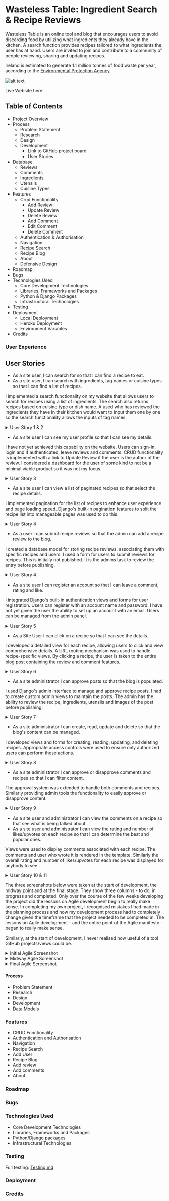 # Wasteless Table: Ingredient Search & Recipe Reviews

Wasteless Table is an online tool and blog that encourages users to avoid discarding food by utilizing what ingredients they already have in the kitchen. A search function provides recipes tailored to what ingredients the user has at hand. Users are invited to join and contribute to a community of people reviewing, sharing and updating recipes. 

Ireland is estimated to generate 1.1 million tonnes of food waste per year, according to the [Environmental Protection Agency](https://www.epa.ie/publications/circular-economy/resources/nature-and-extent-update-15th-June.pdf)

![alt text]()

Live Website here: []()

## Table of Contents
- Project Overview
- Process
    - Problem Statement
    - Research
    - Design
    - Development
        - Link to GitHub project board
        - User Stories
- Database
    - Reviews
    - Comments
    - Ingredients
    - Utensils
    - Cuisine Types
- Features
    - Crud Functionality
        - Add Review
        - Update Review
        - Delete Review
        - Add Comment
        - Edit Comment
        - Delete Comment
    - Authentication & Authorisation
    - Navigation
    - Recipe Search
    - Recipe Blog
    - About
    - Defensive Design
- Roadmap
- Bugs
- Technologies Used
    - Core Development Technologies
    - Libraries, Frameworks and Packages
    - Python & Django Packages
    - Infrastructural Technologies
- Testing
- Deployment
    - Local Deployment
    - Heroku Deployment
    - Environment Variables
- Credits

### User Experience

## User Stories

- As a site user, I can search for so that I can find a recipe to eat.
- As a site user, I can search with ingredients, tag names or cuisine types so that I can find a list of recipes.

I implemented a search functionality on my website that allows users to search for recipes using a list of ingredients. The search also returns recipes based on cuisine type or dish name. A used who has reviewed the ingredients they have in their kitchen would want to input them one by one so the search functionality allows the inputs of tag names.

<details>
<summary>User Story 1 & 2</summary>
<br>

![User Story 1 & 2]()

</details>

- As a site user I can see my user profile so that I can see my details.

I have not yet achieved this capability on the website. Users can sign-in, login and if authenticated, leave reviews and comments. CRUD functionality is implemented with a link to Update Review if the user is the author of the review. I considered a dashboard for the user of some kind to not be a minimal viable product so it was not my focus.

<details>
<summary>User Story 3</summary>
<br>

![User Story 3]()

</details>

- As a site user I can view a list of paginated recipes so that select the recipe details.

I implemented pagination for the list of recipes to enhance user experience and page loading speed. Django's built-in pagination features to split the recipe list into manageable pages was used to do this.

<details>
<summary>User Story 4</summary>
<br>

![User Story 4]()

</details>

- As a user I can submit recipe reviews so that the admin can add a recipe review to the blog.

I created a database model for storing recipe reviews, associating them with specific recipes and users. I used a form for users to submit reviews for recipes. This is initially not published. It is the admins task to review the entry before publishing.

<details>
<summary>User Story 4</summary>
<br>

![User Story 4]()

</details>

- As a site user I can register an account so that I can leave a comment, rating and like.

I integrated Django's built-in authentication views and forms for user registration. Users can register with an account name and password. I have not yet given the user the ability to set up an account with an email. Users can be managed from the admin panel.

<details>
<summary>User Story 5</summary>
<br>

![User Story 5]()

</details>

- As a Site User I can click on a recipe so that I can see the details.

I developed a detailed view for each recipe, allowing users to click and view comprehensive details. A URL routing mechanism was used to handle recipe-specific views. By clicking a recipe, the user is taken to the entire blog post containing the review and comment features.

<details>
<summary>User Story 6</summary>
<br>

![User Story 6]()

</details>

- As a site administrator I can approve posts so that the blog is populated.

I used Django's admin interface to manage and approve recipe posts. I had to create custom admin views to maintain the posts. The admin has the ability to review the recipe, ingredients, utensils and images of the post before publishing.

<details>
<summary>User Story 7</summary>
<br>

![User Story 7]()

</details>

- As a site administrator I can create, read, update and delete so that the blog's content can be managed.

I developed views and forms for creating, reading, updating, and deleting recipes. Appropriate access controls were used to ensure only authorized users can perform these actions.

<details>
<summary>User Story 8</summary>
<br>

![User Story 8]()

</details>

- As a site administrator I can approve or disapprove comments and recipes so that I can filter content.

The approval system was extended to handle both comments and recipes. Similarly providing admin tools the functionality to easily approve or disapprove content.

<details>
<summary>User Story 9</summary>
<br>

![User Story 9]()

</details>

- As a site user and administrator I can view the comments on a recipe so that see what is being talked about.
- As a site user and administrator I can view the rating and number of likes/upvotes on each recipe so that I can determine the best and popular ones.

Views were used to display comments associated with each recipe. The comments and user who wrote it is rendered in the template. Similarly the overall rating and number of likes/upvotes for each recipe was displayed for anybody to see..

<details>
<summary>User Story 10 & 11</summary>
<br>

![User Story 10 & 11]()

</details>

The three screenshots below were taken at the start of development, the midway point and at the final stage. They show three columns - to do, in progress and completed. Only over the course of the few weeks developing the project did the lessons on Agile development begin to really make sense. In completing my own project, I recognised mistakes I had made in the planning process and how my development process had to completely change given the timeframe that the project needed to be completed in. The lessons on Agile development - and the entire point of the Agile manifesto - began to really make sense. 

Similarly, at the start of development, I never realised how useful of a tool GitHub projects/views could be.

<details>
<summary>Initial Agile Screenshot</summary>
<br>

![Initial Agile Screenshot](static/readme_images/project_agile_initial_screenshot.png)

</details>

<details>
<summary>Midway Agile Screenshot</summary>
<br>

![Midway Agile Screenshot](static/readme_images/project_agile_screenshot.png)

</details>

<details>
<summary>Final Agile Screenshot</summary>
<br>

![Final Agile Screenshot](static/readme_images/ZenTableAgileView.png)


I initially had the prioritisation of what features I needed to implement written down. I was recommended to use GitHub projects for this too so using the User Stories I created a new board to help visualise what did and what did not need to be prioritised. 

<details>
<summary>MoSCoW Prioritisation Screenshot</summary>
<br>

![MoSCoW Prioritisation Screenshot](static/readme_images/ZenTableMoSCoW.png)

</details>

Again, using GitHub projects to help maintain the direction of my project, I created another board with Tasks to help visualise what I needed to do to complete my user stories. 

<details>
<summary>Users & Tasks Screenshots 1</summary>
<br>

![Users & Tasks Screenshots 1](static/readme_images/zentablestasks1.png)

</details>

<details>
<summary>Users & Tasks Screenshots 2</summary>
<br>

![Users & Tasks Screenshots 2](static/readme_images/zentablestasks2.png)

</details>

<details>
<summary>Users & Tasks Screenshots 3</summary>
<br>

![Users & Tasks Screenshots 3](static/readme_images/zentablestasks3.png)
</details>

</details>

#### Process
- Problem Statement
- Research
- Design
- Development
- Data Models

### Features
- CRUD Functionality
- Authentication and Authorisation
- Navigation
- Recipe Search
- Add User
- Recipe Blog
- Add review
- Add comments
- About

### Roadmap

### Bugs

### Technologies Used
- Core Development Technologies
- Libraries, Frameworks and Packages
- Python/Django packages
- Infrastructural Technologies


### Testing

Full testing: [Testing.md](Testing.md)

### Deployment 

### Credits
